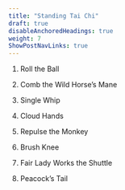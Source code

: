 ```yaml
---
title: "Standing Tai Chi"
draft: true
disableAnchoredHeadings: true
weight: 7
ShowPostNavLinks: true
---
```

1. Roll the Ball

2. Comb the Wild Horse’s Mane

3. Single Whip

4. Cloud Hands

5. Repulse the Monkey

6. Brush Knee

7. Fair Lady Works the Shuttle

8. Peacock’s Tail
